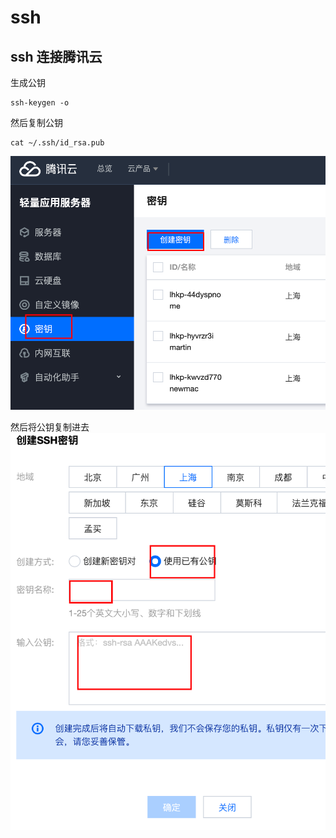 # ssh

## ssh 连接腾讯云

生成公钥
```shell
ssh-keygen -o
```
然后复制公钥
```shell
cat ~/.ssh/id_rsa.pub
```
![Pasted Graphic 24](media/16486971186706/Pasted%20Graphic%2024.png)



然后将公钥复制进去
![Pasted Graphic 25](media/16486971186706/Pasted%20Graphic%2025.png)
